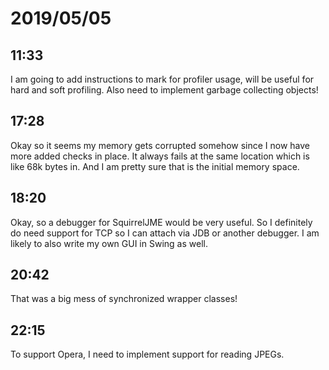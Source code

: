 # 2019/05/05

## 11:33

I am going to add instructions to mark for profiler usage, will be useful for
hard and soft profiling. Also need to implement garbage collecting objects!

## 17:28

Okay so it seems my memory gets corrupted somehow since I now have more added
checks in place. It always fails at the same location which is like 68k bytes
in. And I am pretty sure that is the initial memory space.

## 18:20

Okay, so a debugger for SquirrelJME would be very useful. So I definitely do
need support for TCP so I can attach via JDB or another debugger. I am likely
to also write my own GUI in Swing as well.

## 20:42

That was a big mess of synchronized wrapper classes!

## 22:15

To support Opera, I need to implement support for reading JPEGs.
